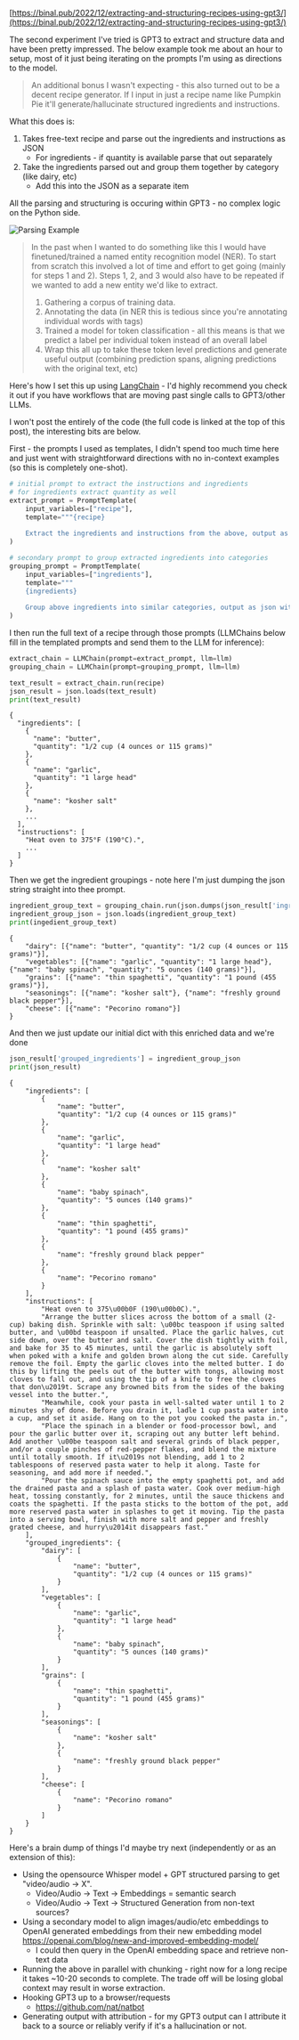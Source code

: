 [https://binal.pub/2022/12/extracting-and-structuring-recipes-using-gpt3/](https://binal.pub/2022/12/extracting-and-structuring-recipes-using-gpt3/)

The second experiment I've tried is GPT3 to extract and structure data and have been pretty impressed. The below example took me about an hour to setup, most of it just being iterating on the prompts I'm using as directions to the model.

>An additional bonus I wasn't expecting - this also turned out to be a decent recipe generator. If I input in just a recipe name like Pumpkin Pie it'll generate/hallucinate structured ingredients and instructions.

What this does is:
1. Takes free-text recipe and parse out the ingredients and instructions as JSON
    * For ingredients - if quantity is available parse that out separately
2. Take the ingredients parsed out and group them together by category (like dairy, etc)
    * Add this into the JSON as a separate item

All the parsing and structuring is occuring within GPT3 - no complex logic on the Python side.

![Parsing Example](img/gpt3-parsing-recipe.gif)

>In the past when I wanted to do something like this I would have finetuned/trained a named entity recognition model (NER). To start from scratch this involved a lot of time and effort to get going (mainly for steps 1 and 2). Steps 1, 2, and 3 would also have to be repeated if we wanted to add a new entity we'd like to extract.
>1. Gathering a corpus of training data.
>2. Annotating the data (in NER this is tedious since you're annotating individual words with tags)
>3. Trained a model for token classification - all this means is that we predict a label per individual token instead of an overall label
>4. Wrap this all up to take these token level predictions and generate useful output (combining prediction spans, aligning predictions with the original text, etc)

Here's how I set this up using [LangChain](https://langchain.readthedocs.io/en/latest/) - I'd highly recommend you check it out if you have workflows that are moving past single calls to GPT3/other LLMs.

I won't post the entirely of the code (the full code is linked at the top of this post), the interesting bits are below.

First - the prompts I used as templates, I didn't spend too much time here and just went with straightforward directions with no in-context examples (so this is completely one-shot).

```python
# initial prompt to extract the instructions and ingredients
# for ingredients extract quantity as well 
extract_prompt = PromptTemplate(
    input_variables=["recipe"], 
    template="""{recipe}
    
    Extract the ingredients and instructions from the above, output as json with keys lowercase keys instructions and ingredients. For ingredients extract quantity if available."""
)

# secondary prompt to group extracted ingredients into categories
grouping_prompt = PromptTemplate(
    input_variables=["ingredients"], 
    template="""
    {ingredients}
    
    Group above ingredients into similar categories, output as json with lowercase keys categories:"""
)

```

I then run the full text of a recipe through those prompts (LLMChains below fill in the templated prompts and send them to the LLM for inference):

```python
extract_chain = LLMChain(prompt=extract_prompt, llm=llm)
grouping_chain = LLMChain(prompt=grouping_prompt, llm=llm)

text_result = extract_chain.run(recipe)
json_result = json.loads(text_result)
print(text_result)
```

```
{
  "ingredients": [
    {
      "name": "butter",
      "quantity": "1/2 cup (4 ounces or 115 grams)"
    },
    {
      "name": "garlic",
      "quantity": "1 large head"
    },
    {
      "name": "kosher salt"
    },
    ...
  ],
  "instructions": [
    "Heat oven to 375°F (190°C).",
    ...
  ]
}
```
Then we get the ingredient groupings - note here I'm just dumping the json string straight into thee prompt.
```python
ingredient_group_text = grouping_chain.run(json.dumps(json_result['ingredients']))
ingredient_group_json = json.loads(ingredient_group_text)
print(ingedient_group_text)
```
```
{
    "dairy": [{"name": "butter", "quantity": "1/2 cup (4 ounces or 115 grams)"}],
    "vegetables": [{"name": "garlic", "quantity": "1 large head"}, {"name": "baby spinach", "quantity": "5 ounces (140 grams)"}],
    "grains": [{"name": "thin spaghetti", "quantity": "1 pound (455 grams)"}],
    "seasonings": [{"name": "kosher salt"}, {"name": "freshly ground black pepper"}],
    "cheese": [{"name": "Pecorino romano"}]
}
```
And then we just update our initial dict with this enriched data and we're done
```python
json_result['grouped_ingredients'] = ingredient_group_json
print(json_result)
```

```
{
    "ingredients": [
        {
            "name": "butter",
            "quantity": "1/2 cup (4 ounces or 115 grams)"
        },
        {
            "name": "garlic",
            "quantity": "1 large head"
        },
        {
            "name": "kosher salt"
        },
        {
            "name": "baby spinach",
            "quantity": "5 ounces (140 grams)"
        },
        {
            "name": "thin spaghetti",
            "quantity": "1 pound (455 grams)"
        },
        {
            "name": "freshly ground black pepper"
        },
        {
            "name": "Pecorino romano"
        }
    ],
    "instructions": [
        "Heat oven to 375\u00b0F (190\u00b0C).",
        "Arrange the butter slices across the bottom of a small (2-cup) baking dish. Sprinkle with salt: \u00bc teaspoon if using salted butter, and \u00bd teaspoon if unsalted. Place the garlic halves, cut side down, over the butter and salt. Cover the dish tightly with foil, and bake for 35 to 45 minutes, until the garlic is absolutely soft when poked with a knife and golden brown along the cut side. Carefully remove the foil. Empty the garlic cloves into the melted butter. I do this by lifting the peels out of the butter with tongs, allowing most cloves to fall out, and using the tip of a knife to free the cloves that don\u2019t. Scrape any browned bits from the sides of the baking vessel into the butter.",
        "Meanwhile, cook your pasta in well-salted water until 1 to 2 minutes shy of done. Before you drain it, ladle 1 cup pasta water into a cup, and set it aside. Hang on to the pot you cooked the pasta in.",
        "Place the spinach in a blender or food-processor bowl, and pour the garlic butter over it, scraping out any butter left behind. Add another \u00be teaspoon salt and several grinds of black pepper, and/or a couple pinches of red-pepper flakes, and blend the mixture until totally smooth. If it\u2019s not blending, add 1 to 2 tablespoons of reserved pasta water to help it along. Taste for seasoning, and add more if needed.",
        "Pour the spinach sauce into the empty spaghetti pot, and add the drained pasta and a splash of pasta water. Cook over medium-high heat, tossing constantly, for 2 minutes, until the sauce thickens and coats the spaghetti. If the pasta sticks to the bottom of the pot, add more reserved pasta water in splashes to get it moving. Tip the pasta into a serving bowl, finish with more salt and pepper and freshly grated cheese, and hurry\u2014it disappears fast."
    ],
    "grouped_ingredients": {
        "dairy": [
            {
                "name": "butter",
                "quantity": "1/2 cup (4 ounces or 115 grams)"
            }
        ],
        "vegetables": [
            {
                "name": "garlic",
                "quantity": "1 large head"
            },
            {
                "name": "baby spinach",
                "quantity": "5 ounces (140 grams)"
            }
        ],
        "grains": [
            {
                "name": "thin spaghetti",
                "quantity": "1 pound (455 grams)"
            }
        ],
        "seasonings": [
            {
                "name": "kosher salt"
            },
            {
                "name": "freshly ground black pepper"
            }
        ],
        "cheese": [
            {
                "name": "Pecorino romano"
            }
        ]
    }
}
```

Here's a brain dump of things I'd maybe try next (independently or as an extension of this):
* Using the opensource Whisper model + GPT structured parsing to get "video/audio -> X".
   * Video/Audio -> Text -> Embeddings = semantic search
   * Video/Audio -> Text -> Structured Generation from non-text sources?
* Using a secondary model to align images/audio/etc embeddings to OpenAI generated embeddings from their new embedding model https://openai.com/blog/new-and-improved-embedding-model/ 
    * I could then query in the OpenAI embedding space and retrieve non-text data
* Running the above in parallel with chunking - right now for a long recipe it takes ~10-20 seconds to complete. The trade off will be losing global context may result in worse extraction.
* Hooking GPT3 up to a browser/requests
  * https://github.com/nat/natbot
* Generating output with attribution - for my GPT3 output can I attribute it back to a source or reliably verify if it's a hallucination or not.